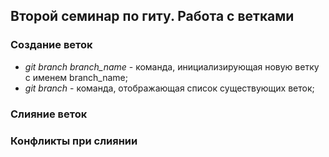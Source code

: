 ## Второй семинар по гиту. Работа с ветками

### Создание веток

* *git branch branch_name* - команда, инициализирующая новую ветку с именем branch_name;
* *git branch* - команда, отображающая список существующих веток;

### Слияние веток

### Конфликты при слиянии